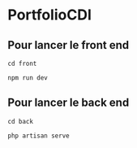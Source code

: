 # PortfolioCDI
## Pour lancer le front end 
```cd front```

```npm run dev```

## Pour lancer le back end
```cd back```

```php artisan serve```